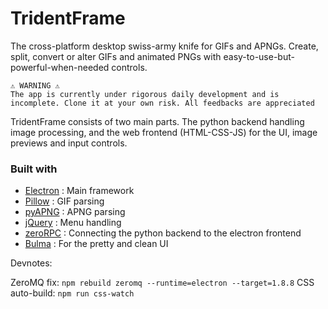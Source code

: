 # TridentFrame

The cross-platform desktop swiss-army knife for GIFs and APNGs. Create, split, convert or alter GIFs and animated PNGs with easy-to-use-but-powerful-when-needed controls.

```
⚠️ WARNING ⚠
The app is currently under rigorous daily development and is incomplete. Clone it at your own risk. All feedbacks are appreciated
```

TridentFrame consists of two main parts. The python backend handling image processing, and the web frontend (HTML-CSS-JS) for the UI, image previews and input controls.

### Built with
*   [Electron](https://electronjs.org/) : Main framework
*   [Pillow](https://python-pillow.org/) : GIF parsing
*   [pyAPNG](https://github.com/eight04/pyAPNG) : APNG parsing
*   [jQuery](http://jquery.com/) : Menu handling
*   [zeroRPC](https://www.zerorpc.io/) : Connecting the python backend to the electron frontend
*   [Bulma](https://bulma.io/) : For the pretty and clean UI

Devnotes: 

ZeroMQ fix: `npm rebuild zeromq --runtime=electron --target=1.8.8`
CSS auto-build: `npm run css-watch`
